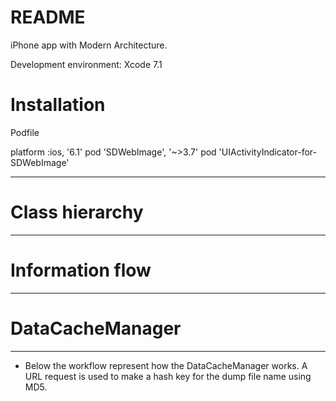 # README #

iPhone app with Modern Architecture.

Development environment: 
Xcode 7.1

# Installation

Podfile

platform :ios, '6.1'
pod 'SDWebImage', '~>3.7'
pod 'UIActivityIndicator-for-SDWebImage'

-----------

# Class hierarchy
-----------


# Information flow
-----------


# DataCacheManager
-----------
- Below the workflow represent how the DataCacheManager works. A URL request is used to make a hash key for the dump file name using MD5. 
